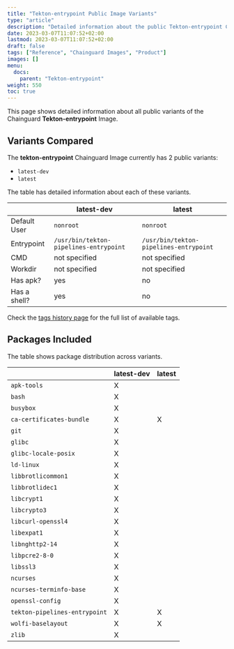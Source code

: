 ```yaml
---
title: "Tekton-entrypoint Public Image Variants"
type: "article"
description: "Detailed information about the public Tekton-entrypoint Chainguard Image variants"
date: 2023-03-07T11:07:52+02:00
lastmod: 2023-03-07T11:07:52+02:00
draft: false
tags: ["Reference", "Chainguard Images", "Product"]
images: []
menu:
  docs:
    parent: "Tekton-entrypoint"
weight: 550
toc: true
---
```


This page shows detailed information about all public variants of the Chainguard **Tekton-entrypoint** Image.

## Variants Compared
The **tekton-entrypoint** Chainguard Image currently has 2 public variants: 

- `latest-dev`
- `latest`

The table has detailed information about each of these variants.

|              | latest-dev                             | latest                                 |
|--------------|----------------------------------------|----------------------------------------|
| Default User | `nonroot`                              | `nonroot`                              |
| Entrypoint   | `/usr/bin/tekton-pipelines-entrypoint` | `/usr/bin/tekton-pipelines-entrypoint` |
| CMD          | not specified                          | not specified                          |
| Workdir      | not specified                          | not specified                          |
| Has apk?     | yes                                    | no                                     |
| Has a shell? | yes                                    | no                                     |

Check the [tags history page](/chainguard/chainguard-images/reference/tekton-entrypoint/tags_history/) for the full list of available tags.

## Packages Included
The table shows package distribution across variants.

|                               | latest-dev | latest |
|-------------------------------|------------|--------|
| `apk-tools`                   | X          |        |
| `bash`                        | X          |        |
| `busybox`                     | X          |        |
| `ca-certificates-bundle`      | X          | X      |
| `git`                         | X          |        |
| `glibc`                       | X          |        |
| `glibc-locale-posix`          | X          |        |
| `ld-linux`                    | X          |        |
| `libbrotlicommon1`            | X          |        |
| `libbrotlidec1`               | X          |        |
| `libcrypt1`                   | X          |        |
| `libcrypto3`                  | X          |        |
| `libcurl-openssl4`            | X          |        |
| `libexpat1`                   | X          |        |
| `libnghttp2-14`               | X          |        |
| `libpcre2-8-0`                | X          |        |
| `libssl3`                     | X          |        |
| `ncurses`                     | X          |        |
| `ncurses-terminfo-base`       | X          |        |
| `openssl-config`              | X          |        |
| `tekton-pipelines-entrypoint` | X          | X      |
| `wolfi-baselayout`            | X          | X      |
| `zlib`                        | X          |        |
